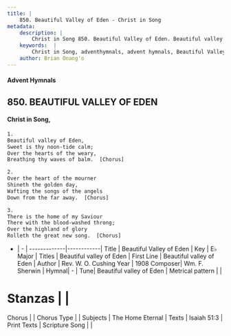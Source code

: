 ```yaml
---
title: |
    850. Beautiful Valley of Eden - Christ in Song
metadata:
    description: |
        Christ in Song 850. Beautiful Valley of Eden. Beautiful valley of Eden,  Sweet is thy noon-tide calm; Over the hearts of the weary, Breathing thy waves of balm.  [Chorus]
    keywords:  |
        Christ in Song, adventhymnals, advent hymnals, Beautiful Valley of Eden, Beautiful valley of Eden. Beautiful valley of Eden
    author: Brian Onang'o
---
```


#### Advent Hymnals
## 850. BEAUTIFUL VALLEY OF EDEN
####  Christ in Song,

```txt
1.
Beautiful valley of Eden, 
Sweet is thy noon-tide calm;
Over the hearts of the weary,
Breathing thy waves of balm.  [Chorus]

2.
Over the heart of the mourner
Shineth the golden day,
Wafting the songs of the angels
Down from the far away.  [Chorus]

3.
There is the home of my Saviour
There with the blood-washed throng;
Over the highland of glory
Rolleth the great new song.  [Chorus]

```

- |   -  |
-------------|------------|
Title | Beautiful Valley of Eden |
Key | E♭ Major |
Titles | Beautiful valley of Eden |
First Line | Beautiful valley of Eden |
Author | Rev. W. O. Cushing
Year | 1908
Composer| Wm. F. Sherwin |
Hymnal|  - |
Tune| Beautiful valley of Eden |
Metrical pattern | |
# Stanzas |  |
Chorus |  |
Chorus Type |  |
Subjects | The Home Eternal |
Texts | Isaiah 51:3 |
Print Texts | 
Scripture Song |  |
    
